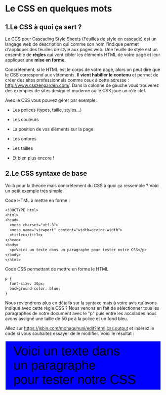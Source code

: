 # Le CSS en quelques mots

## 1\.Le CSS à quoi ça sert ?

Le CCS pour Cascading Style Sheets (Feuilles de style en cascade) est un langage web de description qui comme son nom l'indique permet d'appliquer des feuilles de style aux pages web. Une feuille de style est un ensemble de **règles** qui vont cibler les éléments HTML de votre page et leur appliquer une **mise en forme**.

Concrètement, si le HTML est le corps de votre page, alors on peut dire que le CSS correspond aux vêtements. **Il vient habiller le contenu** et permet de créer des sites professionnels comme ceux à cette adresse : http://www.csszengarden.com/. Dans la colonne de gauche vous trouverez des exemples de sites design et moderne où le CSS joue un rôle clef.

Avec le CSS vous pouvez gérer par exemple:

- Les polices (types, taille, styles...)

- Les couleurs

- La position de vos éléments sur la page

- Les ombres

- Les tailles

- Et bien plus encore !

## 2\.Le CSS syntaxe de base

Voilà pour la théorie mais concrètement du CSS à quoi ça ressemble ? Voici un petit exemple très simple.

Code HTML à mettre en forme :

```
<!DOCTYPE html>
<html>
<head>
  <meta charset="utf-8">
  <meta name="viewport" content="width=device-width">
  <title></title>
</head>
<body>
  <p>Voici un texte dans un paragraphe pour tester notre CSS</p>
</body>
</html>

```
Code CSS permettant de mettre en forme le HTML

```
p {
  font-size: 30px;
  background-color: blue;
}

```

Nous reviendrons plus en détails sur la syntaxe mais à votre avis qu'avons indiqué avec cette règle CSS ? Nous venons en fait de sélectionner tous les paragraphes de notre document avec le "p" puis entre les accolades nous avons assigné une taille de 50 px à la police et un fond bleu.

Allez sur https://jsbin.com/mohaquhuni/edit?html,css,output et insérez le code si vous souhaitez essayer de le modifier. Voici le résultat :

![paragraphe bleu](illustrations/paragraphe-exemple-css.jpg)
